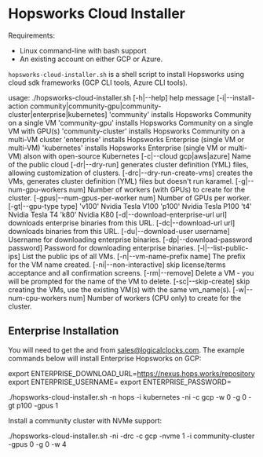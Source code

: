 Hopsworks Cloud Installer
=====================================

Requirements:
  * Linux command-line with bash support
  * An existing account on either GCP or Azure.
  

`hopsworks-cloud-installer.sh` is a shell script to install Hopsworks using cloud sdk frameworks (GCP CLI tools, Azure CLI tools).

usage: ./hopsworks-cloud-installer.sh
 [-h|--help]      help message
 [-i|--install-action community|community-gpu|community-cluster|enterprise|kubernetes]
                 'community' installs Hopsworks Community on a single VM
                 'community-gpu' installs Hopsworks Community on a single VM with GPU(s)
                 'community-cluster' installs Hopsworks Community on a multi-VM cluster
                 'enterprise' installs Hopsworks Enterprise (single VM or multi-VM)
                 'kubernetes' installs Hopsworks Enterprise (single VM or multi-VM) alson with open-source Kubernetes
 [-c|--cloud gcp|aws|azure] Name of the public cloud
 [-dr|--dry-run]  generates cluster definition (YML) files, allowing customization of clusters.
 [-drc|--dry-run-create-vms]  creates the VMs, generates cluster definition (YML) files but doesn't run karamel.
 [-g|--num-gpu-workers num] Number of workers (with GPUs) to create for the cluster.
 [-gpus|--num-gpus-per-worker num] Number of GPUs per worker.
 [-gt|--gpu-type type]
                 'v100' Nvidia Tesla V100
                 'p100' Nvidia Tesla P100
                 't4' Nvidia Tesla T4
                 'k80' Nvidia K80
 [-d|--download-enterprise-url url] downloads enterprise binaries from this URL.
 [-dc|--download-url url] downloads binaries from this URL.
 [-du|--download-user username] Username for downloading enterprise binaries.
 [-dp|--download-password password] Password for downloading enterprise binaries.
 [-l|--list-public-ips] List the public ips of all VMs.
 [-n|--vm-name-prefix name] The prefix for the VM name created.
 [-ni|--non-interactive] skip license/terms acceptance and all confirmation screens.
 [-rm|--remove] Delete a VM - you will be prompted for the name of the VM to delete.
 [-sc|--skip-create] skip creating the VMs, use the existing VM(s) with the same vm_name(s).
 [-w|--num-cpu-workers num] Number of workers (CPU only) to create for the cluster.

Enterprise Installation
----------------------------------

You will need to get the <username> and <password> from sales@logicalclocks.com.
The example commands below will install Enterprise Hopsworks on GCP:

export ENTERPRISE_DOWNLOAD_URL=https://nexus.hops.works/repository
export ENTERPRISE_USERNAME=<username>
export ENTERPRISE_PASSWORD=<password>


./hopsworks-cloud-installer.sh -n hops -i kubernetes -ni -c gcp -w 0 -g 0 -gt p100 -gpus 1


Install a community cluster with NVMe support:

./hopsworks-cloud-installer.sh -ni -drc -c gcp -nvme 1 -i community-cluster -gpus 0 -g 0 -w 4